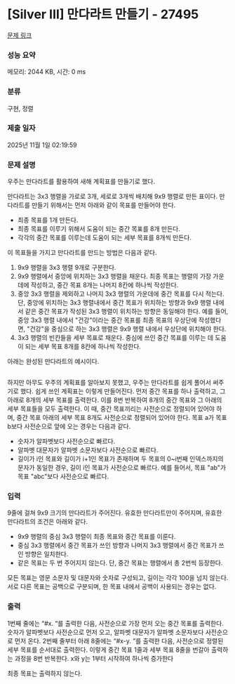 # [Silver III] 만다라트 만들기 - 27495 

[문제 링크](https://www.acmicpc.net/problem/27495) 

### 성능 요약

메모리: 2044 KB, 시간: 0 ms

### 분류

구현, 정렬

### 제출 일자

2025년 11월 1일 02:19:59

### 문제 설명

<p>우주는 만다라트를 활용하여 새해 계획표를 만들기로 했다.</p>

<p>만다라트는 3x3 행렬을 가로로 3개, 세로로 3개씩 배치해 9x9 행렬로 만든 표이다. 만다라트를 만들기 위해서는 먼저 아래와 같이 목표를 만들어야 한다.</p>

<ul>
	<li>최종 목표를 1개 만든다.</li>
	<li>최종 목표를 이루기 위해서 도움이 되는 중간 목표를 8개 만든다.</li>
	<li>각각의 중간 목표를 이루는데 도움이 되는 세부 목표를 8개씩 만든다.</li>
</ul>

<p>이 목표들을 가지고 만다라트를 만드는 방법은 다음과 같다.</p>

<ol>
	<li>9x9 행렬을 3x3 행렬 9개로 구분한다.</li>
	<li>9x9 행렬에서 중앙에 위치하는 3x3 행렬을 채운다. 최종 목표는 행렬의 가장 가운데에 작성하고, 중간 목표 8개는 나머지 8칸에 하나씩 작성한다.</li>
	<li>중앙 3x3 행렬을 제외하고 나머지 3x3 행렬의 가운데에 중간 목표를 다시 적는다. 단, 중앙에 위치하는 3x3 행렬내에서 중간 목표가 위치하는 방향과 9x9 행렬 내에서 같은 중간 목표가 작성된 3x3 행렬이 위치하는 방향은 동일해야 한다. 예를 들어, 중앙 3x3 행렬 내에서 "건강"이라는 중간 목표를 최종 목표의 우상단에 작성했다면, "건강"을 중심으로 하는 3x3 행렬은 9x9 행렬 내에서 우상단에 위치해야 한다.</li>
	<li>3x3 행렬의 빈칸들을 세부 목표로 채운다. 중심에 쓰인 중간 목표를 이루는 데 도움이 되는 세부 목표 8개를 8칸에 하나씩 작성한다.</li>
</ol>

<p>아래는 완성된 만다라트의 예시이다.</p>

<p style="text-align: center;"><img alt="" src="https://upload.acmicpc.net/fc818ada-c263-475b-9dc8-3b36a990cc0c/-/preview/"></p>

<p>하지만 아무도 우주의 계획표를 알아보지 못했고, 우주는 만다라트를 쉽게 풀어서 써주기로 했다. 쉽게 쓰인 계획표는 이렇게 만들어진다. 먼저 중간 목표를 하나 출력하고, 그 아래로 8개의 세부 목표를 출력한다. 이를 8번 반복하여 8개의 중간 목표와 그 아래의 세부 목표들을 모두 출력한다. 이 때, 중간 목표끼리는 사전순으로 정렬되어 있어야 하며, 중간 목표 아래의 세부 목표 8개도 사전순으로 정렬되어 있어야 한다. 목표 a가 목표 b보다 사전순으로 앞에 오는 경우는 다음과 같다.</p>

<ul>
	<li>숫자가 알파벳보다 사전순으로 빠르다.</li>
	<li>알파벳 대문자가 알파벳 소문자보다 사전순으로 빠르다.</li>
	<li>길이가 i인 목표와 길이가 i+1인 목표가 존재하며 두 목표의 0~i번째 인덱스까지의 문자가 동일한 경우, 길이 i인 목표가 사전순으로 빠르다. 예를 들어서, 목표 "ab"가 목표 "abc"보다 사전순으로 빠르다.</li>
</ul>

### 입력 

 <p>9줄에 걸쳐 9x9 크기의 만다라트가 주어진다. 유효한 만다라트만이 주어지며, 유효한 만다라트의 조건은 아래와 같다.</p>

<ul>
	<li>9x9 행렬의 중심 3x3 행렬이 최종 목표와 중간 목표를 이룬다.</li>
	<li>중심 3x3 행렬에서 중간 목표가 쓰인 방향과 나머지 3x3 행렬에서 중간 목표가 쓰인 방향은 일치한다.</li>
	<li>같은 목표는 두 번 주어지지 않는다. 단, 중간 목표는 행렬에서 총 2번씩 등장한다.</li>
</ul>

<p>모든 목표는 영문 소문자 및 대문자와 숫자로 구성되고, 길이는 각각 100을 넘지 않는다. 서로 다른 목표는 공백으로 구분되며, 한 목표 내에서 공백이 사용되는 경우는 없다.</p>

### 출력 

 <p>1번째 줄에는 “#x. “를 출력한 다음, 사전순으로 가장 먼저 오는 중간 목표를 출력한다. 숫자가 알파벳보다 사전순으로 먼저 오고, 알파벳 대문자가 알파벳 소문자보다 사전순으로 먼저 온다. 2번째 줄부터 아래 8줄에는 “#x-y. ”를 출력한 다음, 사전순으로 정렬된 세부 목표를 순서대로 출력한다. 이렇게 중간 목표 1줄과 세부 목표 8줄을 번갈아 출력하는 과정을 8번 반복한다. x와 y는 1부터 시작하여 하나씩 증가한다</p>

<p>최종 목표는 출력하지 않는다.</p>

